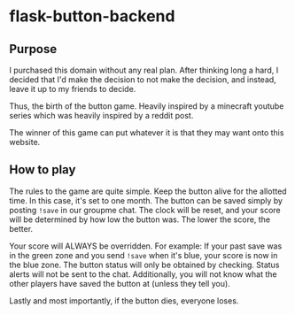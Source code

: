 # flask-button-backend


## Purpose

I purchased this domain without any real plan. After thinking long a hard, I decided that I'd make the decision to not make the decision, and instead, leave it up to my friends to decide.

Thus, the birth of the button game. Heavily inspired by a minecraft youtube series which was heavily inspired by a reddit post.

The winner of this game can put whatever it is that they may want onto this website.

## How to play

The rules to the game are quite simple. Keep the button alive for the allotted time. In this case, it's set to one month.
The button can be saved simply by posting `!save` in our groupme chat. The clock will be reset, and your score will be determined by how low the button was. The lower the score, the better.

Your score will ALWAYS be overridden. For example: If your past save was in the green zone and you send `!save` when it's blue, your score is now in the blue zone.
The button status will only be obtained by checking. Status alerts will not be sent to the chat. Additionally, you will not know what the other players have saved the button at (unless they tell you).

Lastly and most importantly, if the button dies, everyone loses.